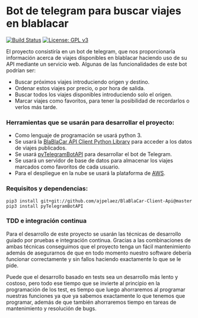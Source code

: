# Bot de telegram para buscar viajes en blablacar
[![Build Status](https://travis-ci.org/ajpelaez/IV-Proyecto.svg?branch=master)](https://travis-ci.org/ajpelaez/IV-Proyecto)
[![License: GPL v3](https://img.shields.io/badge/License-GPL%20v3-blue.svg)](https://www.gnu.org/licenses/gpl-3.0)

El proyecto consistiría en un bot de telegram, que nos proporcionaría información acerca de viajes disponibles en blablacar haciendo uso de su API mediante un servicio web. Algunas de las funcionalidades de este bot podrían ser:
- Buscar próximos viajes introduciendo origen y destino.
- Ordenar estos viajes por precio, o por hora de salida.
- Buscar todos los viajes disponibles introduciendo solo el origen.
- Marcar viajes como favoritos, para tener la posibilidad de recordarlos o verlos más tarde.

### Herramientas que se usarán para desarrollar el proyecto:

- Como lenguaje de programación se usará python 3.
- Se usará la [BlaBlaCar API Client Python Library](https://github.com/arrrlo/BlaBlaCar-Client-Api) para acceder a los datos de viajes publicados.
- Se usará [pyTelegramBotAPI](https://github.com/eternnoir/pyTelegramBotAPI) para desarrollar el bot de Telegram.
- Se usará un servidor de base de datos para almacenar los viajes marcados como favoritos de cada usuario.
- Para el despliegue en la nube se usará la plataforma de [AWS](https://aws.amazon.com/es/).

### Requisitos y dependencias:

~~~
pip3 install git+git://github.com/ajpelaez/BlaBlaCar-Client-Api@master
pip3 install pyTelegramBotAPI
~~~

### TDD e integración continua

Para el desarrollo de este proyecto se usarán las técnicas de desarrollo guiado por pruebas e integración continua. Gracias a las combinaciones de ambas técnicas conseguimos que el proyecto tenga un fácil mantenimiento además de asegurarnos de que en todo momento nuestro software debería funcionar correctamente y sin fallos haciendo exactamente lo que se le pide.

Puede que el desarrollo basado en tests sea un desarrollo más lento y costoso, pero todo ese tiempo que se invierte al principio en la programación de los test, es tiempo que luego ahorraremos al programar nuestras funciones ya que ya sabemos exactamente lo que tenemos que programar, además de que también ahorraremos tiempo en tareas de mantenimiento y resolución de bugs.
